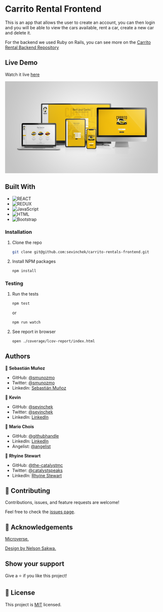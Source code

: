 # Carrito Rental Frontend

This is an app that allows the user to create an account, you can then login and you will be able to view the cars available, rent a car, create a new car and delete it. 

For the backend we used Ruby on Rails, you can see more on the [Carrito Rental Backend Repository](https://github.com/sevinchek/carrito-rentals-backend)

## Live Demo

Watch it live [here](https://carrito-rentals-frontend.herokuapp.com/)


![screenshot](./src/images/screenshots/screenshot.png)

## Built With

- ![REACT](https://img.shields.io/badge/React-20232A?style=for-the-badge&logo=react&logoColor=61DAFB)
- ![REDUX](https://img.shields.io/badge/Redux-593D88?style=for-the-badge&logo=redux&logoColor=white)
- ![JavaScript](https://img.shields.io/badge/javascript-%23323330.svg?style=for-the-badge&logo=javascript&logoColor=%23F7DF1E)
- ![HTML](https://img.shields.io/badge/HTML5-E34F26?style=for-the-badge&logo=html5&logoColor=white)
- ![Bootstrap](https://img.shields.io/badge/Bootstrap-563D7C?style=for-the-badge&logo=bootstrap&logoColor=white)

### Installation

1. Clone the repo
   ```sh
   git clone git@github.com:sevinchek/carrito-rentals-frontend.git
   ```
2. Install NPM packages
   ```sh
   npm install
   ```

### Testing

1. Run the tests
   ```sh
   npm test
   ```
   or
   ```sh
   npm run watch
   ```
2. See report in browser 
   ```sh
   open ./coverage/lcov-report/index.html
   ```
## Authors

👤 **Sebastián Muñoz**

- GitHub: [@smunozmo](https://github.com/smunozmo)
- Twitter: [@smunozmo](https://twitter.com/smunozmo)
- Linkedin: [Sebastián Muñoz](https://www.linkedin.com/in/smunozmo/)

👤 **Kevin**

- GitHub: [@sevinchek](https://github.com/sevinchek)
- Twitter: [@sevinchek](https://twitter.com/sevinchek)
- LinkedIn: [LinkedIn](https://linkedin.com/in/sevinchek)

👤 **Mario Chois**

- GitHub: [@githubhandle](https://github.com/hunter4466/)
- LinkedIn: [LinkedIn](https://www.linkedin.com/in/mario-chois-5a13b6b6/)
- Angelist: [@angelist](https://angel.co/u/mario-chois)

👤 **Rhyine Stewart**

- GitHub: [@the-catalystmc](https://github.com/the-catalystmc)
- Twitter: [@catalystspeaks](https://twitter.com/catalystspeaks)
- LinkedIn: [Rhyine Stewart](https://linkedin.com/in/rhyinestewart)

## 🤝 Contributing

Contributions, issues, and feature requests are welcome!

Feel free to check the [issues page](https://github.com/sevinchek/carrito-rentals-frontend/issues).

## 👋 Acknowledgements

[Microverse.](https://www.microverse.org)

[Design by Nelson Sakwa.](https://www.behance.net/sakwadesignstudio) 

## Show your support

Give a ⭐️ if you like this project!

## 📝 License

This project is [MIT](https://github.com/sevinchek/carrito-rentals-frontend/development/LICENSE) licensed.
